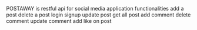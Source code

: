 POSTAWAY is restful api for social media application 
functionalities
add a post
delete a post 
login signup
update post
get all post
add comment 
delete comment
update comment 
add like on post
